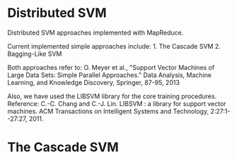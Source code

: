 Distributed SVM
===============

Distributed SVM approaches implemented with MapReduce.

Current implemented simple approaches include:
	1. The Cascade SVM
	2. Bagging-Like SVM

Both approaches refer to:
	O. Meyer et al., "Support Vector Machines of Large Data Sets: Simple Parallel Approaches." Data Analysis, Machine Learning, and Knowledge Discovery, Springer, 87-95, 2013

Also, we have used the LIBSVM library for the core training procedures. Reference:
	C.-C. Chang and C.-J. Lin. LIBSVM : a library for support vector machines. ACM Transactions on Intelligent Systems and Technology, 2:27:1--27:27, 2011.


The Cascade SVM
=============== 

